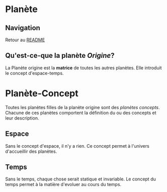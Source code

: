 # Planète

## Navigation

Retour au [README](../README.md)

## Qu'est-ce-que la planète *Origine*?

La Planète origine est la **matrice** de toutes les autres planètes. Elle introduit le concept d'espace-temps.

# Planète-Concept

Toutes les planètes filles de la planète origine sont des *planètes concepts*. Chacune de ces planètes comportent la définition du ou des concepts et leur description.

## Espace

Sans le concept d'espace, il n'y a rien. Ce concept permet à l'univers d'accueillir des planètes.

## Temps

Sans le temps, chaque chose serait statique et invariable. Le concept du temps permet à la matière d'evoluer au cours du temps. 